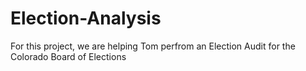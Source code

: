 # Election-Analysis
For this project, we are helping Tom perfrom an Election Audit for the Colorado Board of Elections
